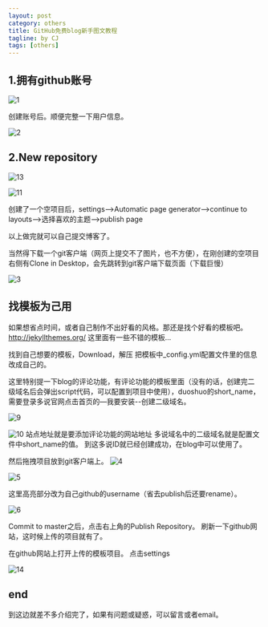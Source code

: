 ```yaml
---
layout: post
category: others
title: GitHub免费blog新手图文教程
tagline: by CJ
tags: [others]
---
```

  
## 1.拥有github账号

![1](http://charlescj.github.io/assets/themes/Snail/img/firstGitHubBlog/1.png)

  创建账号后。顺便完整一下用户信息。

<!--more-->

![2](http://charlescj.github.io/assets/themes/Snail/img/firstGitHubBlog/2.png)

  
## 2.New repository

![13](http://charlescj.github.io/assets/themes/Snail/img/firstGitHubBlog/13.jpg)

![11](http://charlescj.github.io/assets/themes/Snail/img/firstGitHubBlog/11.png)

  创建了一个空项目后，settings-->Automatic page generator-->continue to layouts-->选择喜欢的主题-->publish page

  以上做完就可以自己提交博客了。

  当然得下载一个git客户端（网页上提交不了图片，也不方便），在刚创建的空项目右侧有Clone in Desktop，会先跳转到git客户端下载页面（下载巨慢）

![3](http://charlescj.github.io/assets/themes/Snail/img/firstGitHubBlog/3.png)
  
## 找模板为己用
如果想省点时间，或者自己制作不出好看的风格。那还是找个好看的模板吧。
http://jekyllthemes.org/
这里面有一些不错的模板…

找到自己想要的模板，Download，解压
把模板中_config.yml配置文件里的信息改成自己的。

这里特别提一下blog的评论功能，有评论功能的模板里面（没有的话，创建完二级域名后会弹出script代码，可以配置到项目中使用），duoshuo的short_name，需要登录多说官网点击首页的—我要安装--创建二级域名。

![9](http://charlescj.github.io/assets/themes/Snail/img/firstGitHubBlog/9.jpg)

![10](http://charlescj.github.io/assets/themes/Snail/img/firstGitHubBlog/10.jpg)
站点地址就是要添加评论功能的网站地址
多说域名中的二级域名就是配置文件中short_name的值。
到这多说ID就已经创建成功，在blog中可以使用了。

然后拖拽项目放到git客户端上。
![4](http://charlescj.github.io/assets/themes/Snail/img/firstGitHubBlog/4.png)

![5](http://charlescj.github.io/assets/themes/Snail/img/firstGitHubBlog/5.png)

这里高亮部分改为自己github的username（省去publish后还要rename）。

![6](http://charlescj.github.io/assets/themes/Snail/img/firstGitHubBlog/6.png)

Commit to master之后，点击右上角的Publish Repository。
刷新一下github网站，这时候上传的项目就有了。

在github网站上打开上传的模板项目。
点击settings

![14](http://charlescj.github.io/assets/themes/Snail/img/firstGitHubBlog/14.png)
  
## end

到这边就差不多介绍完了，如果有问题或疑惑，可以留言或者email。

